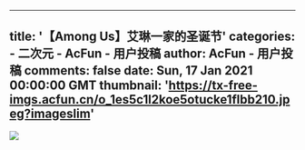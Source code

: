
---
title: '【Among Us】艾琳一家的圣诞节'
categories: 
    - 二次元
    - AcFun - 用户投稿
author: AcFun - 用户投稿
comments: false
date: Sun, 17 Jan 2021 00:00:00 GMT
thumbnail: 'https://tx-free-imgs.acfun.cn/o_1es5c1l2koe5otucke1flbb210.jpeg?imageslim'
---

<div>   
<img src="https://tx-free-imgs.acfun.cn/o_1es5c1l2koe5otucke1flbb210.jpeg?imageslim" referrerpolicy="no-referrer">  
</div>
            